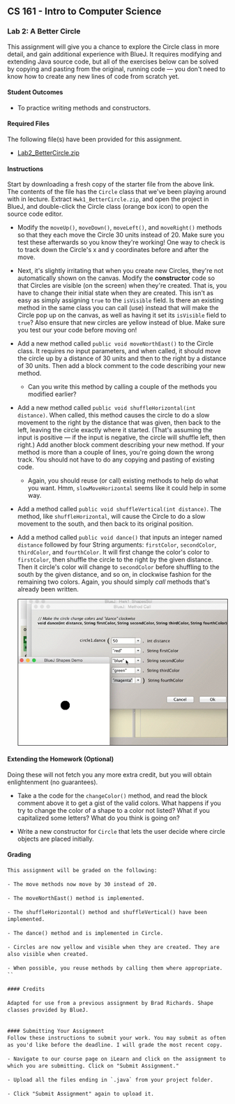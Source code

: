 ## CS 161 - Intro to Computer Science

### Lab 2: A Better Circle

This assignment will give you a chance to explore the Circle class in more detail, and gain additional experience with BlueJ. It requires modifying and extending Java source code, but all of the exercises below can be solved by copying and pasting from the original, running code — you don't need to know how to create any new lines of code from scratch yet.

#### Student Outcomes

- To practice writing methods and constructors.

#### Required Files

The following file(s) have been provided for this assignment.

- [Lab2_BetterCircle.zip](Lab2_BetterCircle.zip)

#### Instructions

Start by downloading a fresh copy of the starter file from the above link. The contents of the file has the `Circle` class that we've been playing around with in lecture. Extract `Hwk1_BetterCircle.zip`, and open the project in BlueJ, and double-click the Circle class (orange box icon) to open the source code editor.

- Modify the `moveUp()`, `moveDown()`, `moveLeft()`, and `moveRight()` methods so that they each move the Circle 30 units instead of 20. Make sure you test these afterwards so you know they're working! One way to check is to track down the Circle's x and y coordinates before and after the move.

- Next, it's slightly irritating that when you create new Circles, they're not automatically shown on the canvas. Modify the **constructor** code so that Circles are visible (on the screen) when they're created. That is, you have to change their initial state when they are created. This isn't as easy as simply assigning `true` to the `isVisible` field. Is there an existing method in the same class you can call (use) instead that will make the Circle pop up on the canvas, as well as having it set its `isVisible` field to `true`? Also ensure that new circles are yellow instead of blue. Make sure you test our your code before moving on!

- Add a new method called `public void moveNorthEast()` to the Circle class. It requires *no* input parameters, and when called, it should move the circle up by a distance of 30 units and then to the right by a distance of 30 units. Then add a block comment to the code describing your new method.

  - Can you write this method by calling a couple of the methods you modified earlier?

- Add a new method called `public void shuffleHorizontal(int distance)`. When called, this method causes the circle to do a slow movement to the right by the distance that was given, then back to the left, leaving the circle exactly where it started. (That's assuming the input is positive — if the input is negative, the circle will shuffle left, then right.) Add another block comment describing your new method. If your method is more than a couple of lines, you're going down the wrong track. You should not have to do any copying and pasting of existing code.

  - Again, you should reuse (or call) existing methods to help do what you want. Hmm, `slowMoveHorizontal` seems like it could help in some way. 

- Add a method called `public void shuffleVertical(int distance)`. The method, like `shuffleHorizontal`, will cause the Circle to do a slow movement to the south, and then back to its original position.

- Add a method called `public void dance()` that inputs an integer named `distance` followed by four String arguments: `firstColor`, `secondColor`, `thirdColor`, and `fourthColor`. It will first change the color's color to `firstColor`, then shuffle the circle to the right by the given distance. Then it circle's color will change to `secondColor` before shuffling to the south by the given distance, and so on, in clockwise fashion for the remaining two colors. Again, you should simply _call_ methods that's already been written.

  <img width="500px" border="1px" src="figures/danceCircle.gif" />

#### Extending the Homework (Optional)

Doing these will not fetch you any more extra credit, but you will obtain enlightenment (no guarantees).

- Take a the code for the `changeColor()` method, and read the block comment above it to get a gist of the valid colors. What happens if you try to change the color of a shape to a color not listed? What if you capitalized some letters? What do you think is going on?

- Write a new constructor for `Circle` that lets the user decide where circle objects are placed initially.

#### Grading

```
This assignment will be graded on the following:

- The move methods now move by 30 instead of 20.

- The moveNorthEast() method is implemented.

- The shuffleHorizontal() method and shuffleVertical() have been implemented.

- The dance() method and is implemented in Circle.

- Circles are now yellow and visible when they are created. They are also visible when created.

- When possible, you reuse methods by calling them where appropriate.
``

#### Credits

Adapted for use from a previous assignment by Brad Richards. Shape classes provided by BlueJ.


#### Submitting Your Assignment
Follow these instructions to submit your work. You may submit as often as you'd like before the deadline. I will grade the most recent copy.

- Navigate to our course page on iLearn and click on the assignment to which you are submitting. Click on "Submit Assignment."

- Upload all the files ending in `.java` from your project folder.

- Click "Submit Assignment" again to upload it.
